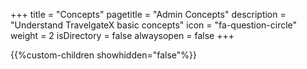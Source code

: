 +++
title = "Concepts"
pagetitle = "Admin Concepts"
description = "Understand TravelgateX basic concepts"
icon = "fa-question-circle"
weight = 2
isDirectory = false
alwaysopen = false
+++

{{%custom-children showhidden="false"%}}
